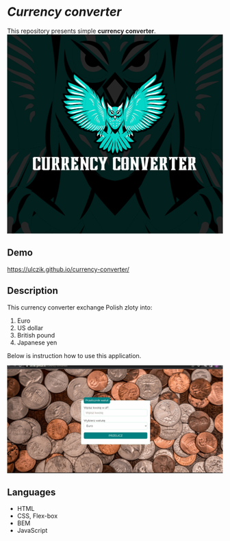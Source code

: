 # *Currency converter*
This repository presents simple **currency converter**.
![ currencyConverter](images/share.png)

## Demo
https://ulczik.github.io/currency-converter/

## Description
This currency converter exchange Polish zloty into:
1. Euro
2. US dollar
3. British pound
4. Japanese yen

Below is instruction how to use this application.

![howToUse](images/Animation.gif)

## Languages
- HTML
- CSS, Flex-box
- BEM
- JavaScript	

